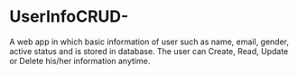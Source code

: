 # UserInfoCRUD-
A web app in which basic information of user such as name, email, gender, active status and is stored in database. The user can Create, Read, Update or Delete his/her information anytime. 
